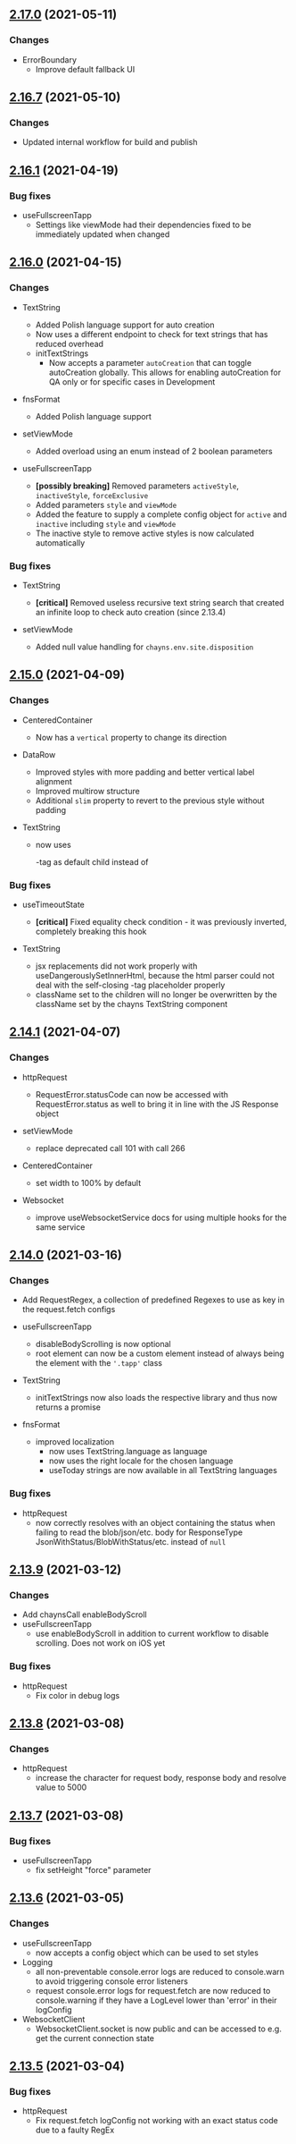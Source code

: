 <a name="2.17.0"></a>

## [2.17.0](https://github.com/chincoe/chayns-helper/compare/v2.16.7...v2.17.0) (2021-05-11)

### Changes

* ErrorBoundary
  * Improve default fallback UI

<a name="2.16.7"></a>

## [2.16.7](https://github.com/chincoe/chayns-helper/compare/v2.16.1...v2.16.7) (2021-05-10)

### Changes

* Updated internal workflow for build and publish

<a name="2.16.1"></a>

## [2.16.1](https://github.com/chincoe/chayns-helper/compare/v2.16.0...v2.16.1) (2021-04-19)

### Bug fixes

* useFullscreenTapp
  * Settings like viewMode had their dependencies fixed to be immediately updated when changed


<a name="2.16.0"></a>

## [2.16.0](https://github.com/chincoe/chayns-helper/compare/v2.15.0...v2.16.0) (2021-04-15)

### Changes

* TextString
  * Added Polish language support for auto creation
  * Now uses a different endpoint to check for text strings that has reduced overhead  
  * initTextStrings
    * Now accepts a parameter `autoCreation` that can toggle autoCreation globally. This allows for enabling autoCreation for QA only or for specific cases in Development

* fnsFormat
  * Added Polish language support
  
* setViewMode
  * Added overload using an enum instead of 2 boolean parameters
  
* useFullscreenTapp
  * **[possibly breaking]** Removed parameters `activeStyle`, `inactiveStyle`, `forceExclusive`
  * Added parameters `style` and `viewMode`
  * Added the feature to supply a complete config object for `active` and `inactive` including `style` and `viewMode`
  * The inactive style to remove active styles is now calculated automatically
  
### Bug fixes

* TextString
  * **[critical]** Removed useless recursive text string search that created an infinite loop to check auto creation (since 2.13.4)

* setViewMode
  * Added null value handling for `chayns.env.site.disposition`

<a name="2.15.0"></a>

## [2.15.0](https://github.com/chincoe/chayns-helper/compare/v2.14.1...v2.15.0) (2021-04-09)

### Changes

* CenteredContainer
  * Now has a `vertical` property to change its direction
  
* DataRow
  * Improved styles with more padding and better vertical label alignment
  * Improved multirow structure
  * Additional `slim` property to revert to the previous style without padding
  
* TextString
  * now uses <p>-tag as default child instead of <span>
  
### Bug fixes

* useTimeoutState 
  * **[critical]** Fixed equality check condition - it was previously inverted, completely breaking this hook
  
* TextString
  * jsx replacements did not work properly with useDangerouslySetInnerHtml, because the html parser could not deal with the self-closing <span>-tag placeholder properly
  * className set to the children will no longer be overwritten by the className set by the chayns TextString component


<a name="2.14.1"></a>

## [2.14.1](https://github.com/chincoe/chayns-helper/compare/v2.14.0...v2.14.1) (2021-04-07)

### Changes

* httpRequest
  * RequestError.statusCode can now be accessed with RequestError.status as well to bring it in line with the JS Response object
  
* setViewMode
  * replace deprecated call 101 with call 266
  
* CenteredContainer
  * set width to 100% by default
  
* Websocket
  * improve useWebsocketService docs for using multiple hooks for the same service

<a name="2.14.0"></a>

## [2.14.0](https://github.com/chincoe/chayns-helper/compare/v2.13.9...v2.14.0) (2021-03-16)

### Changes

* Add RequestRegex, a collection of predefined Regexes to use as key in the request.fetch configs

* useFullscreenTapp
  * disableBodyScrolling is now optional
  * root element can now be a custom element instead of always being the element with the `'.tapp'` class
  
* TextString
  * initTextStrings now also loads the respective library and thus now returns a promise
  
* fnsFormat
  * improved localization
    * now uses TextString.language as language
    * now uses the right locale for the chosen language
    * useToday strings are now available in all TextString languages

### Bug fixes

* httpRequest
    * now correctly resolves with an object containing the status when failing to read the blob/json/etc. body
      for ResponseType JsonWithStatus/BlobWithStatus/etc. instead of `null`

<a name="2.13.9"></a>

## [2.13.9](https://github.com/chincoe/chayns-helper/compare/v2.13.8...v2.13.9) (2021-03-12)

### Changes

* Add chaynsCall enableBodyScroll
* useFullscreenTapp
    * use enableBodyScroll in addition to current workflow to disable scrolling. Does not work on iOS yet

### Bug fixes

* httpRequest
    * Fix color in debug logs

<a name="2.13.8"></a>

## [2.13.8](https://github.com/chincoe/chayns-helper/compare/v2.13.7...v2.13.8) (2021-03-08)

### Changes

* httpRequest
    * increase the character for request body, response body and resolve value to 5000

<a name="2.13.7"></a>

## [2.13.7](https://github.com/chincoe/chayns-helper/compare/v2.13.6...v2.13.7) (2021-03-08)

### Bug fixes

* useFullscreenTapp
    * fix setHeight "force" parameter

<a name="2.13.6"></a>

## [2.13.6](https://github.com/chincoe/chayns-helper/compare/v2.13.5...v2.13.6) (2021-03-05)

### Changes

* useFullscreenTapp
    * now accepts a config object which can be used to set styles
* Logging
    * all non-preventable console.error logs are reduced to console.warn to avoid triggering console error listeners
    * request console.error logs for request.fetch are now reduced to console.warning if they have a LogLevel lower
      than 'error' in their logConfig
* WebsocketClient
    * WebsocketClient.socket is now public and can be accessed to e.g. get the current connection state

<a name="2.13.5"></a>

## [2.13.5](https://github.com/chincoe/chayns-helper/compare/v2.13.4...v2.13.5) (2021-03-04)

### Bug fixes

* httpRequest
    * Fix request.fetch logConfig not working with an exact status code due to a faulty RegEx
